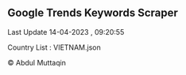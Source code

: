 

## Google Trends Keywords Scraper 
 
Last Update 14-04-2023 , 09:20:55

Country List :
VIETNAM.json



© Abdul Muttaqin 
